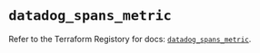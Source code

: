 # `datadog_spans_metric`

Refer to the Terraform Registory for docs: [`datadog_spans_metric`](https://registry.terraform.io/providers/datadog/datadog/3.29.0/docs/resources/spans_metric).
